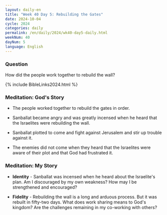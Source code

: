 ```yaml
---
layout: daily-en
title: "Week 40 Day 5: Rebuilding the Gates"
date: 2024-10-04
cycle: 2024
categories: daily
permalink: /en/daily/2024/wk40-day5-daily.html
weekNum: 40
dayNum: 5
language: English
---
```


### Question     
How did the people work together to rebuild the wall?

{% include BibleLinks2024.html %} 

### Meditation: God's Story   
+ The people worked together to rebuild the gates in order. 

+ Sanballat became angry and was greatly incensed when he heard that the Israelites were rebuilding the wall. 

+ Sanballat plotted to come and fight against Jerusalem and stir up trouble against it. 

+ The enemies did not come when they heard that the Israelites were aware of their plot and that God had frustrated it. 

### Meditation: My Story   
+ **Identity** - Sanballat was incensed when he heard about the Israelite's plan. Am I discouraged by my own weakness? How may I be strengthened and encouraged? 

+ **Fidelity** - Rebuilding the wall is a long and arduous process. But it was rebuilt in fifty-two days. What does work sharing means to God's kingdom? Are the challenges remaining in my co-working with others? 

